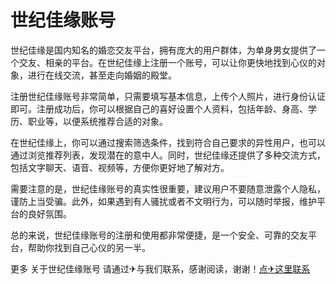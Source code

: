# 世纪佳缘账号

世纪佳缘是国内知名的婚恋交友平台，拥有庞大的用户群体，为单身男女提供了一个交友、相亲的平台。在世纪佳缘上注册一个账号，可以让你更快地找到心仪的对象，进行在线交流，甚至走向婚姻的殿堂。

注册世纪佳缘账号非常简单，只需要填写基本信息，上传个人照片，进行身份认证即可。注册成功后，你可以根据自己的喜好设置个人资料，包括年龄、身高、学历、职业等，以便系统推荐合适的对象。

在世纪佳缘上，你可以通过搜索筛选条件，找到符合自己要求的异性用户，也可以通过浏览推荐列表，发现潜在的意中人。同时，世纪佳缘还提供了多种交流方式，包括文字聊天、语音、视频等，方便你更好地了解对方。

需要注意的是，世纪佳缘账号的真实性很重要，建议用户不要随意泄露个人隐私，谨防上当受骗。此外，如果遇到有人骚扰或者不文明行为，可以随时举报，维护平台的良好氛围。

总的来说，世纪佳缘账号的注册和使用都非常便捷，是一个安全、可靠的交友平台，帮助你找到自己心仪的另一半。

更多 关于世纪佳缘账号 请通过✈与我们联系，感谢阅读，谢谢！[点✈这里联系](https://c.k02.cc)